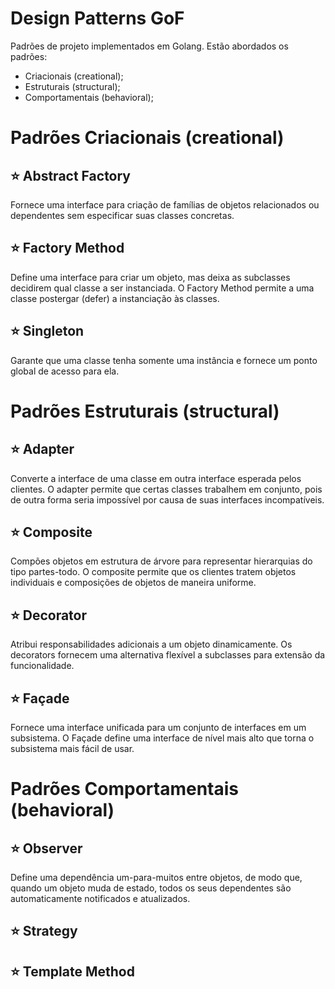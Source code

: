 # Design Patterns GoF
Padrões de projeto implementados em Golang. Estão abordados os padrões:
- Criacionais (creational);
- Estruturais (structural);
- Comportamentais (behavioral);


# Padrões Criacionais (creational)

## ⭐ Abstract Factory

Fornece uma interface para criação de famílias de objetos relacionados ou dependentes sem especificar suas classes concretas.

## ⭐ Factory Method

Define uma interface para criar um objeto, mas deixa as subclasses decidirem qual classe a ser instanciada. O Factory Method permite a uma classe postergar (defer) a instanciação às classes.

## ⭐ Singleton

Garante que uma classe tenha somente uma instância e fornece um ponto global de acesso para ela.

# Padrões Estruturais (structural)

## ⭐ Adapter

Converte a interface de uma classe em outra interface esperada pelos clientes. O adapter permite que certas classes trabalhem em conjunto, pois de outra forma seria impossível por causa de suas interfaces incompatíveis.

## ⭐ Composite

Compões objetos em estrutura de árvore para representar hierarquias do tipo partes-todo. O composite permite que os clientes tratem objetos individuais e composições de objetos de maneira uniforme.

## ⭐ Decorator

Atribui responsabilidades adicionais a um objeto dinamicamente. Os decorators fornecem uma alternativa flexível a subclasses para extensão da funcionalidade.

## ⭐ Façade

Fornece uma interface unificada para um conjunto de interfaces em um subsistema. O Façade define uma interface de nível mais alto que torna o subsistema mais fácil de usar.

# Padrões Comportamentais (behavioral)

## ⭐ Observer

Define uma dependência um-para-muitos entre objetos, de modo que, quando um objeto muda de estado, todos os seus dependentes são automaticamente notificados e atualizados.

## ⭐ Strategy

## ⭐ Template Method